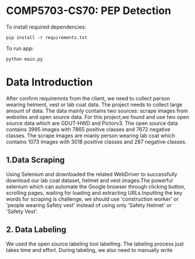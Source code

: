 # COMP5703-CS70: PEP Detection

To install required dependencies:

`pip install -r requirements.txt`

To run app:

`python main.py`


# Data Introduction

After confirm requiremnts from the client, we need to collect person wearing helment, vest or lab coat data. The project needs to collect large amount of data. The data mainly contains two sources: scrape images from websites and open source data. For this project,we found and use two open source data which are GDUT-HWD and Pictorv3. The open source data contains 3995 images with 7865 positive classes and 7672 negative classes. The scrape images are mianly person wearing lab coat which contains 1073 images with 3018 positive classes and 287 negative classes.

## 1.Data Scraping 

Using Selenium and downloaded the related WebDriver to successfully download our lab coat dataset, helmet and vest images.The powerful selenium which can automate the Google browser through clicking button, scrolling pages, waiting for loading and extracting URLs.Inputting the key words for scraping is challenge, we should use 'construction worker' or 'people wearing Safety vest' instead of using only 'Safety Helmet' or 'Safety Vest'.

## 2. Data Labeling

We used the open source labeling tool labelImg. The labeling process just takes time and effort. During labeling, we also need to manually write  

```python

```
